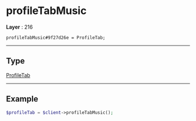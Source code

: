 # profileTabMusic

**Layer** : 216

```tl
profileTabMusic#9f27d26e = ProfileTab;
```

---

## Type

[ProfileTab](type/ProfileTab)

---

## Example

```php
$profileTab = $client->profileTabMusic();
```